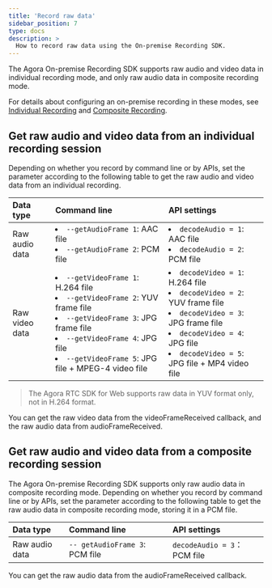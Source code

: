 ```yaml
---
title: 'Record raw data'
sidebar_position: 7
type: docs
description: >
  How to record raw data using the On-premise Recording SDK.
---
```


The Agora On-premise Recording SDK supports raw audio and video data in individual recording mode, and only raw audio data in composite recording mode.

For details about configuring an on-premise recording in these modes, see [Individual Recording](./individual-mode) and [Composite Recording](./composite-mode).

## Get raw audio and video data from an individual recording session

Depending on whether you record by command line or by APIs, set the parameter according to the following table to get the raw audio and video data from an individual recording.

| Data type      | Command line                                                 | API settings                                                 |
| :------------- | :----------------------------------------------------------- | :----------------------------------------------------------- |
| Raw audio data | <li>`--getAudioFrame 1`: AAC file</li><li>`--getAudioFrame 2`: PCM file</li> | <li>`decodeAudio = 1`: AAC file</li><li>`decodeAudio = 2`: PCM file</li> |
| Raw video data | <li>`--getVideoFrame 1`: H.264 file</li><li>`--getVideoFrame 2`: YUV frame file</li><li>`--getVideoFrame 3`: JPG frame file</li><li>`--getVideoFrame 4`: JPG file</li><li>`--getVideoFrame 5`: JPG file + MPEG-4 video file</li> | <li>`decodeVideo = 1`: H.264 file</li><li>`decodeVideo = 2`: YUV frame file</li><li>`decodeVideo = 3`: JPG frame file</li><li>`decodeVideo = 4`: JPG file</li><li>`decodeVideo = 5`: JPG file + MP4 video file</li> |

> The Agora RTC SDK for Web supports raw data in YUV format only, not in H.264 format.


You can get the raw video data from the <Link to= "{{global.OPREC_SDK_API_CPP}}/interfaces/classagora_1_1recording_1_1_i_recording_engine_event_handler.html#ac1121a1af126872bbbe2cb2767c311d4">videoFrameReceived</Link> callback, and the raw audio data from <Link to= "{{global.OPREC_SDK_API_CPP}}/interfaces/classagora_1_1recording_1_1_i_recording_engine_event_handler.html#a0e14a008e6a8829d8e30ff71b1238f82">audioFrameReceived</Link>.



## Get raw audio and video data from a composite recording session

The Agora On-premise Recording SDK supports only raw audio data in composite recording mode. Depending on whether you record by command line or by APIs, set the parameter according to the following table to get the raw audio data in composite recording mode, storing it in a PCM file.

| Data type      | Command line                   | API settings                |
| :------------- | :----------------------------- | :-------------------------- |
| Raw audio data | `-- getAudioFrame 3`: PCM file | `decodeAudio = 3`：PCM file |

You can get the raw audio data from the <Link to= "{{global.OPREC_SDK_API_CPP}}/interfaces/classagora_1_1recording_1_1_i_recording_engine_event_handler.html#a0e14a008e6a8829d8e30ff71b1238f82">audioFrameReceived</Link> callback.